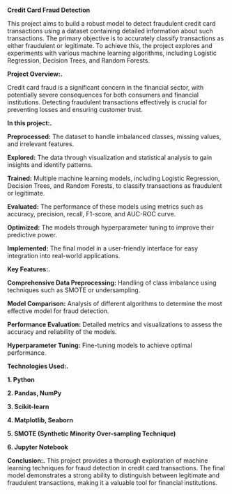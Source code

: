 **Credit Card Fraud Detection**

This project aims to build a robust model to detect fraudulent credit card transactions using a dataset containing detailed information about such transactions. The primary objective is to accurately classify transactions as either fraudulent or legitimate. To achieve this, the project explores and experiments with various machine learning algorithms, including Logistic Regression, Decision Trees, and Random Forests.

**Project Overview:.**

Credit card fraud is a significant concern in the financial sector, with potentially severe consequences for both consumers and financial institutions. Detecting fraudulent transactions effectively is crucial for preventing losses and ensuring customer trust.


**In this project:.**


**Preprocessed:** The dataset to handle imbalanced classes, missing values, and irrelevant features.

**Explored:** The data through visualization and statistical analysis to gain insights and identify patterns.

**Trained:** Multiple machine learning models, including Logistic Regression, Decision Trees, and Random Forests, to classify transactions as fraudulent or legitimate.

**Evaluated:** The performance of these models using metrics such as accuracy, precision, recall, F1-score, and AUC-ROC curve.        

**Optimized:** The models through hyperparameter tuning to improve their predictive power.

**Implemented:** The final model in a user-friendly interface for easy integration into real-world applications.



**Key Features:.**



**Comprehensive Data Preprocessing:** Handling of class imbalance using techniques such as SMOTE or undersampling.

**Model Comparison:** Analysis of different algorithms to determine the most effective model for fraud detection.

**Performance Evaluation:** Detailed metrics and visualizations to assess the accuracy and reliability of the models.

**Hyperparameter Tuning:** Fine-tuning models to achieve optimal performance.



**Technologies Used:.**



**1. Python**

**2. Pandas, NumPy**

**3. Scikit-learn**

**4. Matplotlib, Seaborn**

**5. SMOTE (Synthetic Minority Over-sampling Technique)**

**6. Jupyter Notebook**




**Conclusion:.**
This project provides a thorough exploration of machine learning techniques for fraud detection in credit card transactions. The final model demonstrates a strong ability to distinguish between legitimate and fraudulent transactions, making it a valuable tool for financial institutions.
